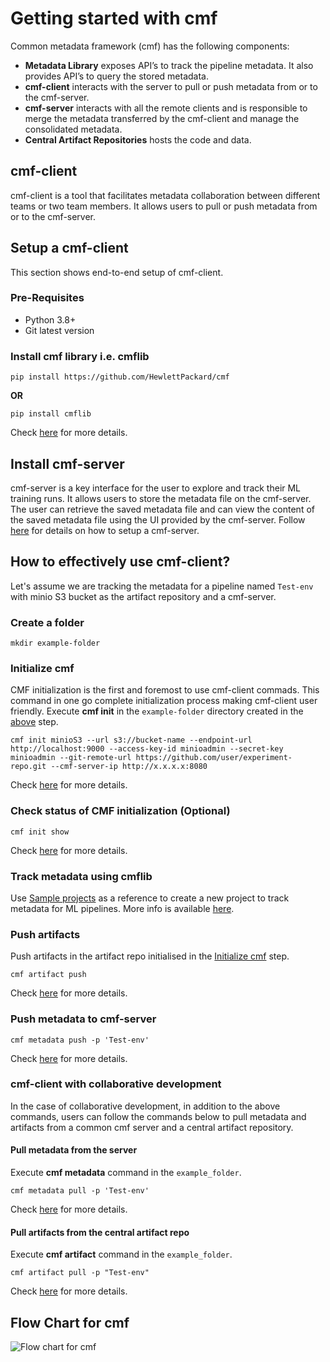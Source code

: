 # Getting started with cmf
Common metadata framework (cmf) has the following components:

- **Metadata Library** exposes API’s to track the pipeline metadata. It also provides API’s to query the stored metadata. 
- **cmf-client** interacts with the server to pull or push metadata from or to the cmf-server.
- **cmf-server** interacts with all the remote clients and is responsible to merge the metadata transferred by the cmf-client and manage the consolidated metadata. 
- **Central Artifact Repositories** hosts the code and data. 

## cmf-client 
cmf-client is a tool that facilitates metadata collaboration between different teams or two team members. It allows users to pull or push metadata from or to the cmf-server.
## Setup a cmf-client
This section shows end-to-end setup of cmf-client.
### Pre-Requisites
- Python 3.8+
- Git latest version
### Install cmf library i.e. cmflib
```
pip install https://github.com/HewlettPackard/cmf
```
**OR**
```
pip install cmflib
```
Check [here](https://hewlettpackard.github.io/cmf/) for more details.
## Install cmf-server
cmf-server is a key interface for the user to explore and track their ML training runs. It allows users to store the metadata file on the cmf-server. The user can retrieve the saved metadata file and can view the content of the saved metadata file using the UI provided by the cmf-server.
Follow [here](../cmf_server/cmf-server.md) for details on how to setup a cmf-server.
## How to effectively use cmf-client?
Let's assume we are tracking the metadata for a pipeline named `Test-env` with minio S3 bucket as the artifact repository and a cmf-server.
### Create a folder 
```
mkdir example-folder
```
### Initialize cmf
CMF initialization is the first and foremost to use cmf-client commads. This command in one go complete initialization process making cmf-client user friendly. Execute **cmf init** in the `example-folder` directory created in the [above](#create-a-folder) step.
```
cmf init minioS3 --url s3://bucket-name --endpoint-url http://localhost:9000 --access-key-id minioadmin --secret-key minioadmin --git-remote-url https://github.com/user/experiment-repo.git --cmf-server-ip http://x.x.x.x:8080
```
Check [here](./cmf_client.md) for more details.
### Check status of CMF initialization (Optional)
```
cmf init show
```
Check [here](./cmf_client.md) for more details.
### Track metadata using cmflib
Use [Sample projects](https://github.com/HewlettPackard/cmf/tree/master/examples) as a reference to create a new project to track metadata for ML pipelines.
More info is available [here](https://hewlettpackard.github.io/cmf/examples/getting_started/).
### Push artifacts
Push artifacts in the artifact repo initialised in the [Initialize cmf](#initialize-cmf) step.
```
cmf artifact push 
```
Check [here](./cmf_client.md) for more details.
### Push metadata to cmf-server
```
cmf metadata push -p 'Test-env'
```
Check [here](./cmf_client.md) for more details.

### cmf-client with collaborative development
In the case of collaborative development, in addition to the above commands, users can follow the commands below to pull metadata and artifacts from a common cmf server and a central artifact repository.
#### Pull metadata from the server
Execute **cmf metadata** command in the `example_folder`.
```
cmf metadata pull -p 'Test-env'
```
Check [here](./cmf_client.md) for more details.
#### Pull artifacts from the central artifact repo 
Execute **cmf artifact** command in the `example_folder`.
```
cmf artifact pull -p "Test-env"
```
Check [here](./cmf_client.md) for more details.

## Flow Chart for cmf
<img src="assets/flow_chart_cmf.jpg" alt="Flow chart for cmf" style="display: block; margin: 0 auto" />
